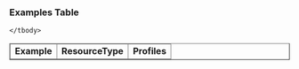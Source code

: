 <div xmlns="http://www.w3.org/1999/xhtml" xmlns:xsi="http://www.w3.org/2001/XMLSchema-instance" xsi:schemaLocation="http://hl7.org/fhir ../../input-cache/schemas-r5/fhir-single.xsd">


  <h3><a id="Examples"></a>Examples Table</h3>
  <table border="1">
    <thead>
      <tr>
        <td><b>Example</b></td>
        <td><b>ResourceType</b></td>
        <td><b>Profiles</b></td>
      </tr>
    </thead>
    <tbody>

    </tbody>
  </table>
</div>



